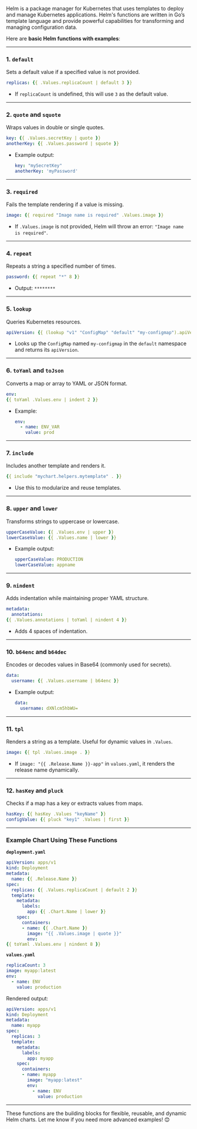 Helm is a package manager for Kubernetes that uses templates to deploy and manage Kubernetes applications. Helm's functions are written in Go’s template language and provide powerful capabilities for transforming and managing configuration data.

Here are **basic Helm functions with examples**:

---

### **1. `default`**
Sets a default value if a specified value is not provided.

```yaml
replicas: {{ .Values.replicaCount | default 3 }}
```

- If `replicaCount` is undefined, this will use `3` as the default value.

---

### **2. `quote` and `squote`**
Wraps values in double or single quotes.

```yaml
key: {{ .Values.secretKey | quote }}
anotherKey: {{ .Values.password | squote }}
```

- Example output:
  ```yaml
  key: "mySecretKey"
  anotherKey: 'myPassword'
  ```

---

### **3. `required`**
Fails the template rendering if a value is missing.

```yaml
image: {{ required "Image name is required" .Values.image }}
```

- If `.Values.image` is not provided, Helm will throw an error: `"Image name is required"`.

---

### **4. `repeat`**
Repeats a string a specified number of times.

```yaml
password: {{ repeat "*" 8 }}
```

- Output: `********`

---

### **5. `lookup`**
Queries Kubernetes resources.

```yaml
apiVersion: {{ (lookup "v1" "ConfigMap" "default" "my-configmap").apiVersion }}
```

- Looks up the `ConfigMap` named `my-configmap` in the `default` namespace and returns its `apiVersion`.

---

### **6. `toYaml` and `toJson`**
Converts a map or array to YAML or JSON format.

```yaml
env:
{{ toYaml .Values.env | indent 2 }}
```

- Example:
  ```yaml
  env:
    - name: ENV_VAR
      value: prod
  ```

---

### **7. `include`**
Includes another template and renders it.

```yaml
{{ include "mychart.helpers.mytemplate" . }}
```

- Use this to modularize and reuse templates.

---

### **8. `upper` and `lower`**
Transforms strings to uppercase or lowercase.

```yaml
upperCaseValue: {{ .Values.env | upper }}
lowerCaseValue: {{ .Values.name | lower }}
```

- Example output:
  ```yaml
  upperCaseValue: PRODUCTION
  lowerCaseValue: appname
  ```

---

### **9. `nindent`**
Adds indentation while maintaining proper YAML structure.

```yaml
metadata:
  annotations:
{{ .Values.annotations | toYaml | nindent 4 }}
```

- Adds 4 spaces of indentation.

---

### **10. `b64enc` and `b64dec`**
Encodes or decodes values in Base64 (commonly used for secrets).

```yaml
data:
  username: {{ .Values.username | b64enc }}
```

- Example output:
  ```yaml
  data:
    username: dXNlcm5hbWU=
  ```

---

### **11. `tpl`**
Renders a string as a template. Useful for dynamic values in `.Values`.

```yaml
image: {{ tpl .Values.image . }}
```

- If `image: "{{ .Release.Name }}-app"` in `values.yaml`, it renders the release name dynamically.

---

### **12. `hasKey` and `pluck`**
Checks if a map has a key or extracts values from maps.

```yaml
hasKey: {{ hasKey .Values "keyName" }}
configValue: {{ pluck "key1" .Values | first }}
```

---

### **Example Chart Using These Functions**
**`deployment.yaml`**
```yaml
apiVersion: apps/v1
kind: Deployment
metadata:
  name: {{ .Release.Name }}
spec:
  replicas: {{ .Values.replicaCount | default 2 }}
  template:
    metadata:
      labels:
        app: {{ .Chart.Name | lower }}
    spec:
      containers:
      - name: {{ .Chart.Name }}
        image: "{{ .Values.image | quote }}"
        env:
{{ toYaml .Values.env | nindent 8 }}
```

**`values.yaml`**
```yaml
replicaCount: 3
image: myapp:latest
env:
  - name: ENV
    value: production
```

Rendered output:
```yaml
apiVersion: apps/v1
kind: Deployment
metadata:
  name: myapp
spec:
  replicas: 3
  template:
    metadata:
      labels:
        app: myapp
    spec:
      containers:
      - name: myapp
        image: "myapp:latest"
        env:
          - name: ENV
            value: production
```

---

These functions are the building blocks for flexible, reusable, and dynamic Helm charts. Let me know if you need more advanced examples! 😊
